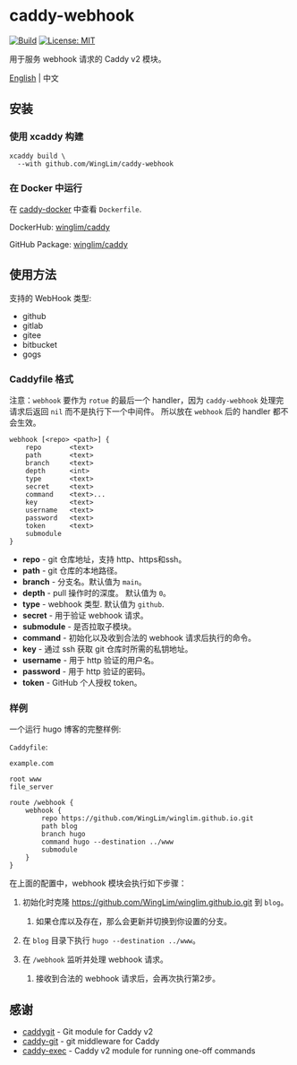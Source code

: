 # caddy-webhook

[![Build](https://github.com/WingLim/caddy-webhook/actions/workflows/build.yml/badge.svg)](https://github.com/WingLim/caddy-webhook/actions/workflows/build.yml)
[![License: MIT](https://img.shields.io/badge/License-MIT-yellow.svg)](https://opensource.org/licenses/MIT)

用于服务 webhook 请求的 Caddy v2 模块。 

[English](https://github.com/WingLim/caddy-webhook/blob/main/README.md) | 中文

## 安装

### 使用 xcaddy 构建

```shell
xcaddy build \
  --with github.com/WingLim/caddy-webhook
```

### 在 Docker 中运行

在 [caddy-docker](https://github.com/WingLim/caddy-docker) 中查看 `Dockerfile`.

DockerHub: [winglim/caddy](https://hub.docker.com/repository/docker/winglim/caddy)

GitHub Package: [winglim/caddy](http://ghcr.io/winglim/caddy)

## 使用方法

支持的 WebHook 类型:

- github
- gitlab
- gitee
- bitbucket
- gogs

### Caddyfile 格式

注意：`webhook` 要作为 `rotue` 的最后一个 handler，因为 `caddy-webhook` 处理完请求后返回 `nil` 而不是执行下一个中间件。
所以放在 `webhook` 后的 handler 都不会生效。

```
webhook [<repo> <path>] {
    repo       <text>
    path       <text>
    branch     <text>
    depth      <int>
    type       <text>
    secret     <text>
    command    <text>...
    key	       <text>
    username   <text>
    password   <text>
    token      <text>
    submodule
}
```

- **repo** - git 仓库地址，支持 http、https和ssh。
- **path** - git 仓库的本地路径。
- **branch** - 分支名。默认值为 `main`。
- **depth** - pull 操作时的深度。 默认值为 `0`。
- **type** - webhook 类型. 默认值为 `github`.
- **secret** - 用于验证 webhook 请求。
- **submodule** - 是否拉取子模块。
- **command** - 初始化以及收到合法的 webhook 请求后执行的命令。
- **key** - 通过 ssh 获取 git 仓库时所需的私钥地址。
- **username** - 用于 http 验证的用户名。
- **password** - 用于 http 验证的密码。
- **token** - GitHub 个人授权 token。

### 样例

一个运行 hugo 博客的完整样例:

`Caddyfile`:

```
example.com

root www
file_server

route /webhook {
    webhook {
        repo https://github.com/WingLim/winglim.github.io.git
        path blog
        branch hugo
        command hugo --destination ../www
        submodule   
    }
}
```

在上面的配置中，webhook 模块会执行如下步骤：

1. 初始化时克隆 https://github.com/WingLim/winglim.github.io.git 到 `blog`。

    1. 如果仓库以及存在，那么会更新并切换到你设置的分支。

2. 在 `blog` 目录下执行 `hugo --destination ../www`。

3. 在 `/webhook` 监听并处理 webhook 请求。
    1. 接收到合法的 webhook 请求后，会再次执行第2步。

## 感谢

- [caddygit](https://github.com/vrongmeal/caddygit) - Git module for Caddy v2
- [caddy-git](https://github.com/abiosoft/caddy-git) - git middleware for Caddy
- [caddy-exec](https://github.com/abiosoft/caddy-exec) - Caddy v2 module for running one-off commands